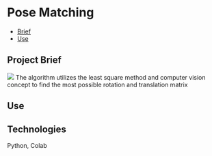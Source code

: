 # Pose Matching
- [Brief](#project-brief)  
- [Use](#use)

## Project Brief
<img src="https://render.githubusercontent.com/render/math?math= argmin_{R,T}|W - K(R P +T) |_2)">
The algorithm utilizes the least square method and computer vision concept to find the most possible rotation and translation matrix<br/>

## Use

## Technologies
Python, Colab<br/>
